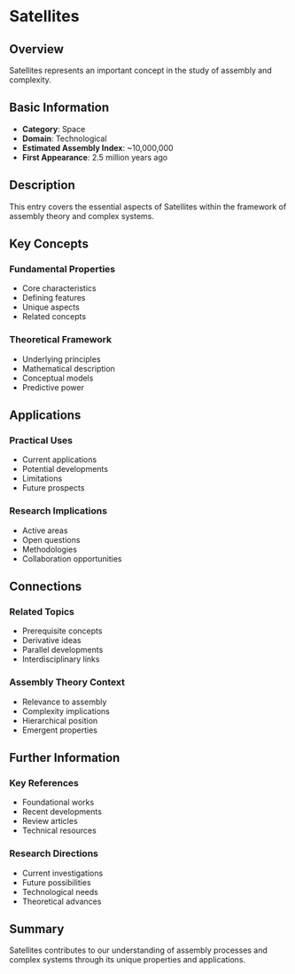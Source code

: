 # Satellites

## Overview

Satellites represents an important concept in the study of assembly and complexity.

## Basic Information

- **Category**: Space
- **Domain**: Technological
- **Estimated Assembly Index**: ~10,000,000
- **First Appearance**: 2.5 million years ago

## Description

This entry covers the essential aspects of Satellites within the framework of assembly theory and complex systems.

## Key Concepts

### Fundamental Properties
- Core characteristics
- Defining features
- Unique aspects
- Related concepts

### Theoretical Framework
- Underlying principles
- Mathematical description
- Conceptual models
- Predictive power

## Applications

### Practical Uses
- Current applications
- Potential developments
- Limitations
- Future prospects

### Research Implications
- Active areas
- Open questions
- Methodologies
- Collaboration opportunities

## Connections

### Related Topics
- Prerequisite concepts
- Derivative ideas
- Parallel developments
- Interdisciplinary links

### Assembly Theory Context
- Relevance to assembly
- Complexity implications
- Hierarchical position
- Emergent properties

## Further Information

### Key References
- Foundational works
- Recent developments
- Review articles
- Technical resources

### Research Directions
- Current investigations
- Future possibilities
- Technological needs
- Theoretical advances

## Summary

Satellites contributes to our understanding of assembly processes and complex systems through its unique properties and applications.
